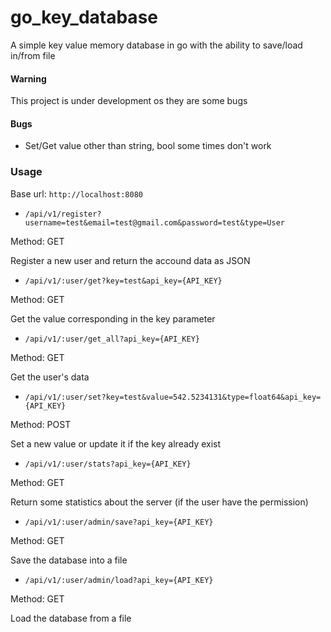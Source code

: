 # go_key_database
A simple key value memory database in go with the ability to save/load in/from file

#### Warning
This project is under development os they are some bugs

#### Bugs

- Set/Get value other than string, bool some times don't work

### Usage

Base url: `http://localhost:8080`

- `/api/v1/register?username=test&email=test@gmail.com&password=test&type=User`

Method: GET

Register a new user and return the accound data as JSON 

- `/api/v1/:user/get?key=test&api_key={API_KEY}`

Method: GET

Get the value corresponding in the key parameter

- `/api/v1/:user/get_all?api_key={API_KEY}`

Method: GET

Get the user's data

- `/api/v1/:user/set?key=test&value=542.5234131&type=float64&api_key={API_KEY}`

Method: POST

Set a new value or update it if the key already exist

- `/api/v1/:user/stats?api_key={API_KEY}`

Method: GET

Return some statistics about the server (if the user have the permission)

- `/api/v1/:user/admin/save?api_key={API_KEY}`

Method: GET

Save the database into a file

- `/api/v1/:user/admin/load?api_key={API_KEY}`

Method: GET

Load the database from a file 